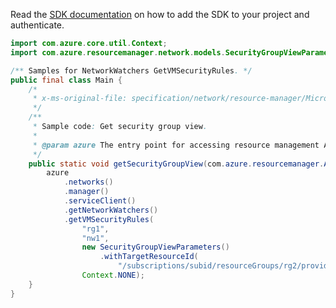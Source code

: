 Read the [SDK documentation](https://github.com/Azure/azure-sdk-for-java/blob/azure-resourcemanager_2.15.0/sdk/resourcemanager/azure-resourcemanager/README.md) on how to add the SDK to your project and authenticate.

```java
import com.azure.core.util.Context;
import com.azure.resourcemanager.network.models.SecurityGroupViewParameters;

/** Samples for NetworkWatchers GetVMSecurityRules. */
public final class Main {
    /*
     * x-ms-original-file: specification/network/resource-manager/Microsoft.Network/stable/2021-05-01/examples/NetworkWatcherSecurityGroupViewGet.json
     */
    /**
     * Sample code: Get security group view.
     *
     * @param azure The entry point for accessing resource management APIs in Azure.
     */
    public static void getSecurityGroupView(com.azure.resourcemanager.AzureResourceManager azure) {
        azure
            .networks()
            .manager()
            .serviceClient()
            .getNetworkWatchers()
            .getVMSecurityRules(
                "rg1",
                "nw1",
                new SecurityGroupViewParameters()
                    .withTargetResourceId(
                        "/subscriptions/subid/resourceGroups/rg2/providers/Microsoft.Compute/virtualMachines/vm1"),
                Context.NONE);
    }
}
```
